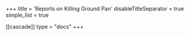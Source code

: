 +++
title = 'Reports on Killing Ground Pan'
disableTitleSeparator = true
simple_list = true

[[cascade]]
  type = "docs"
+++

